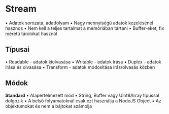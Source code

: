 # Stream
•	Adatok sorozata, adatfolyam
•	Nagy mennyiségű adatok kezelésénél hasznos
•	Nem kell a teljes tartalmat a memóriában tartani
•	Buffer-eket, fix méretű tárolókat használ
## Típusai
•	Readable - adatok kiolvasása
•	Writable - adatok írása
•	Duplex - adatok írása és olvasása
•	Transform - adatok módosítása írás/olvasás közben
## Módok
**Standard**
•	Alapértelmezett mód
•	String, Buffer vagy UInt8Array típussal dolgozik
•	A belső folyamatoknál csak ezt használja a NodeJS
Object
•	Az objektumokat és nem a bájtokat számolja
